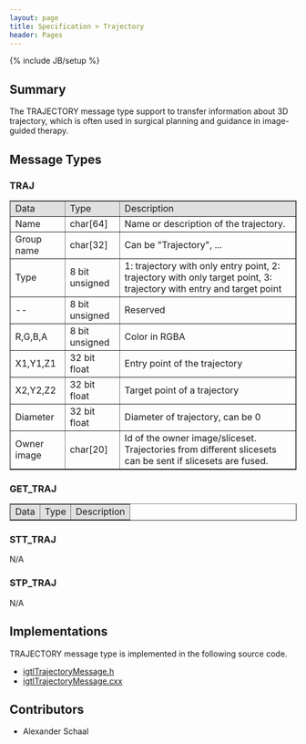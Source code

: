 ```yaml
---
layout: page
title: Specification > Trajectory
header: Pages
---
```

{% include JB/setup %}

## Summary

The TRAJECTORY message type support to transfer information about 3D trajectory, which is often used in surgical planning and guidance in image-guided therapy.

## Message Types

### TRAJ

<table border="1" cellpadding="5" cellspacing="0" align="center">

<tbody><tr>
<td style="background:#e0e0e0;"> Data
</td><td style="background:#e0e0e0;"> Type
</td><td style="background:#e0e0e0;"> Description
</td></tr>
<tr>
<td align="left"> Name
</td><td align="left"> char[64]
</td><td align="left"> Name or description of the trajectory.
</td></tr>
<tr>
<td align="left"> Group name
</td><td align="left"> char[32]
</td><td align="left"> Can be "Trajectory", ...
</td></tr>
<tr>
<td align="left"> Type
</td><td align="left"> 8 bit unsigned
</td><td align="left"> 1: trajectory with only entry point, 2: trajectory with only target point, 3: trajectory with entry and target point
</td></tr>
<tr>
<td align="left"> --
</td><td align="left"> 8 bit unsigned
</td><td align="left"> Reserved
</td></tr>
<tr>
<td align="left"> R,G,B,A
</td><td align="left"> 8 bit unsigned
</td><td align="left"> Color in RGBA
</td></tr>
<tr>
<td align="left"> X1,Y1,Z1
</td><td align="left"> 32 bit float
</td><td align="left"> Entry point of the trajectory
</td></tr>
<tr>
<td align="left"> X2,Y2,Z2
</td><td align="left"> 32 bit float
</td><td align="left"> Target point of a trajectory
</td></tr>
<tr>
<td align="left"> Diameter
</td><td align="left"> 32 bit float
</td><td align="left"> Diameter of trajectory, can be 0
</td></tr>
<tr>
<td align="left"> Owner image
</td><td align="left"> char[20]
</td><td align="left"> Id of the owner image/sliceset. Trajectories  from different slicesets can be sent if slicesets are fused.
</td></tr>
</tbody></table>


### GET_TRAJ

<table border="1" cellpadding="5" cellspacing="0" align="center">

<tbody><tr>
<td style="background:#e0e0e0;"> Data
</td><td style="background:#e0e0e0;"> Type
</td><td style="background:#e0e0e0;"> Description
</td></tr>
</tbody></table>

### STT_TRAJ

N/A

### STP_TRAJ

N/A


## Implementations

TRAJECTORY message type is implemented in the following source code.


* [igtlTrajectoryMessage.h](https://github.com/openigtlink/OpenIGTLink/blob/master/Source/igtlTrajectoryMessage.h)
* [igtlTrajectoryMessage.cxx](https://github.com/openigtlink/OpenIGTLink/blob/master/Source/igtlTrajectoryMessage.cxx)


## Contributors

* Alexander Schaal







